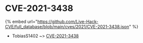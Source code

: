 # CVE-2021-3438
{% embed url="https://github.com/Live-Hack-CVE/full_database/blob/main/cves/2021/CVE-2021-3438.json" %}

* TobiasS1402 ~> [CVE-2021-3438](https://www.alice-snow.ru/2021/database/cve-2021-3438/cve-2021-3438-tobiass1402)